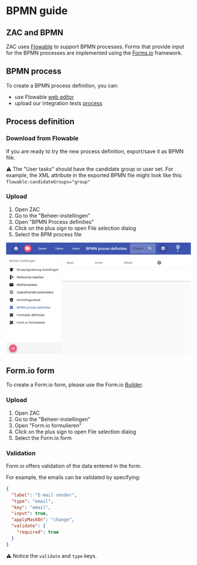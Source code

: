 # BPMN guide

## ZAC and BPMN
ZAC uses [Flowable](https://www.flowable.com/) to support BPMN processes. Forms that provide input for the BPMN processes are implemented using the [Forms.io](https://forms.io/) framework.  

## BPMN process
To create a BPMN process definition, you can:
* use Flowable [web editor](https://trial.flowable.com/design)
* upload our integration tests [process](../../../src/itest/resources/bpmn/itProcessDefinition.bpmn)

## Process definition

### Download from Flowable
If you are ready to try the new process definition, export/save it as BPMN file. 

:warning: The "User tasks" should have the candidate group or user set. For example, the XML attribute in the exported BPMN file might look like this: `flowable:candidateGroups="group"`

### Upload
1. Open ZAC
2. Go to the "Beheer-instellingen"
3. Open "BPMN Process definities"
4. Click on the plus sign to open File selection dialog
5. Select the BPM process file

![image](./images/1036ca6b-d39e-429e-9356-80005807fc9c.png)

## Form.io form
To create a Form.io form, please use the Form.io [Builder](https://formio.github.io/formio.js/app/builder).

### Upload
1. Open ZAC
2. Go to the "Beheer-instellingen"
3. Open "Form.io formulieren"
4. Click on the plus sign to open File selection dialog
5. Select the Form.io form

### Validation
Form.io offers validation of the data entered in the form. 

For example, the emails can be validated by specifying:
```json
{
  "label": "E-mail sender",
  "type": "email",
  "key": "email",
  "input": true,
  "applyMaskOn": "change",
  "validate": {
    "required": true
  }
}
```
:warning: Notice the `validate` and `type` keys.
